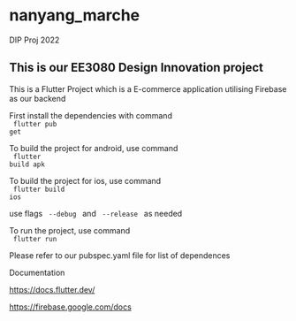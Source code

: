 # nanyang_marche

DIP Proj 2022

## This is our EE3080 Design Innovation project

This is a Flutter Project which is a E-commerce application utilising Firebase as our backend

First install the dependencies with command
<br>
<code> flutter pub get </code>

To build the project for android, use command
<br>
<code> flutter build apk </code>

To build the project for ios, use command
<br>
<code> flutter build ios </code>

use flags <code> --debug </code> and <code> --release </code> as needed

To run the project, use command
<br>
<code> flutter run </code>

Please refer to our pubspec.yaml file for list of dependences

Documentation

https://docs.flutter.dev/

https://firebase.google.com/docs
